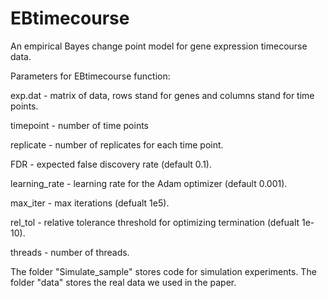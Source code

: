 # EBtimecourse

An empirical Bayes change point model for gene expression timecourse data.

Parameters for EBtimecourse function:

exp.dat - matrix of data, rows stand for genes and columns stand for time points.

timepoint -  number of time points

replicate - number of replicates for each time point.

FDR - expected false discovery rate (default 0.1).

learning_rate - learning rate for the Adam optimizer (default 0.001).

max_iter - max iterations (defualt 1e5).

rel_tol - relative tolerance threshold for optimizing termination (defualt 1e-10).

threads - number of threads.


The folder "Simulate_sample" stores code for simulation experiments. The folder "data" stores the real data we used in the paper.
